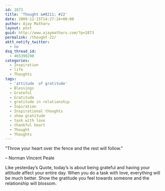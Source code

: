 ```yaml
---
id: 1873
title: 'Thought &#8211; #22'
date: 2009-12-15T14:27:24+00:00
author: Ajay Matharu
layout: post
guid: http://www.ajaymatharu.com/?p=1873
permalink: /thought-22/
aktt_notify_twitter:
  - no
dsq_thread_id:
  - 465390290
categories:
  - Inspiration
  - life
  - Thoughts
tags:
  - 'attitude  of gratitude'
  - Blessings
  - Grateful
  - Gratitude
  - gratitude in relationship
  - Inpiration
  - Inspirational thoughts
  - show gratitude
  - task with love
  - thankful heart
  - Thought
  - Thoughts
---
```

&#8220;Throw your heart over the fence and the rest will follow.&#8221;

&#8211; Norman Vincent Peale

Like yesterday&#8217;s Quote, today&#8217;s is about being grateful and having your attitude affect your entire day. When you do a task with love, everything will be much better. Show the gratitude you feel towards someone and the relationship will blossom.